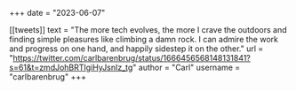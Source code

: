 +++
date = "2023-06-07"

[[tweets]]
    text = "The more tech evolves, the more I crave the outdoors and finding simple pleasures like climbing a damn rock. I can admire the work and progress on one hand, and happily sidestep it on the other."
    url = "https://twitter.com/carlbarenbrug/status/1666456568148131841?s=61&t=zmdJohBRTIgiHyJsnIz_tg"
    author = "Carl"
    username = "carlbarenbrug"
+++
